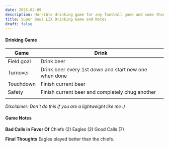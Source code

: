 ```yaml
---
date: 2025-02-09
description: Horrible drinking game for any football game and some thoughts on the Super Bowl
title: Super Bowl LIX Drinking Game and Notes
draft: false
---
```

#### Drinking Game

| Game       | Drink                                                 |
| ---------- | ----------------------------------------------------- |
| Field goal | Drink beer                                            |
| Turnover   | Drink beer every 1st down and start new one when done |
| Touchdown  | Finish current beer                                   |
| Safety     | Finish current beer and completely chug another       |
|            |                                                       |
*Disclaimer: Don't do this if you are a lightweight like me :)*
#### Game Notes

**Bad Calls in Favor Of**
Chiefs (2)
Eagles (2)
Good Calls (7)

**Final Thoughts**
Eagles played better than the chiefs.

